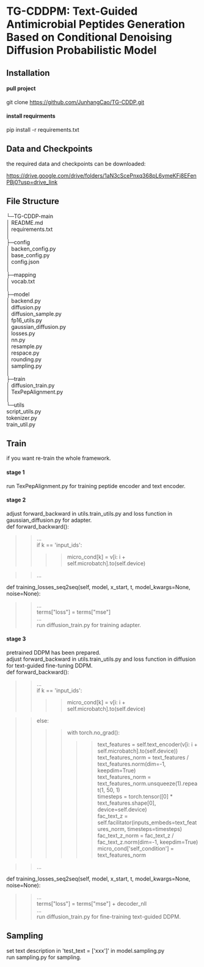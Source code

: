 # TG-CDDPM: Text-Guided Antimicrobial Peptides Generation Based on Conditional Denoising Diffusion Probabilistic Model



## Installation

#### pull project

git clone https://github.com/JunhangCao/TG-CDDP.git

#### install requirments

pip install -r requirements.txt



## Data and Checkpoints

the required data and checkpoints can be downloaded: 

https://drive.google.com/drive/folders/1aN3cScePnxq368pL6ymeKFj8EFenPBj0?usp=drive_link

## File Structure  
└─TG-CDDP-main  
    │  README.md  
    │  requirements.txt  
    │  
    ├─config  
    │      backen_config.py  
    │      base_config.py  
    │      config.json  
    │  
    ├─mapping  
    │      vocab.txt  
    │  
    ├─model  
    │      backend.py  
    │      diffusion.py  
    │      diffusion_sample.py  
    │      fp16_utils.py  
    │      gaussian_diffusion.py  
    │      losses.py  
    │      nn.py  
    │      resample.py  
    │      respace.py  
    │      rounding.py  
    │      sampling.py  
    │  
    ├─train  
    │      diffusion_train.py  
    │      TexPepAlignment.py  
    │  
    └─utils  
            script_utils.py  
            tokenizer.py  
            train_util.py  
  
## Train
if you want re-train the whole framework. <br/>

#### stage 1
run TexPepAlignment.py for training peptide encoder and text encoder.

#### stage 2
adjust forward_backward in utils.train_utils.py and loss function in gaussian_diffusion.py for adapter.  
def forward_backward():  
>>...  
>>if k == 'input_ids':  
>>>>micro_cond[k] = v[i: i + self.microbatch].to(self.device)
  
>>...  

def training_losses_seq2seq(self, model, x_start, t, model_kwargs=None, noise=None):  
>>...  
>>terms["loss"] = terms["mse"]  
>>...  
run diffusion_train.py for training adapter.  

#### stage 3
pretrained DDPM has been prepared.  
adjust forward_backward in utils.train_utils.py and loss function in diffusion for text-guided fine-tuning DDPM.  
def forward_backward():  
>>...  
>>if k == 'input_ids':  
>>>>micro_cond[k] = v[i: i + self.microbatch].to(self.device)
  
>>else:  
>>>>with torch.no_grad():  
>>>>>>text_features = self.text_encoder(v[i: i + self.microbatch].to(self.device))  
>>>>>>text_features_norm = text_features / text_features.norm(dim=-1, keepdim=True)  
>>>>>>text_features_norm = text_features_norm.unsqueeze(1).repeat(1, 50, 1)  
>>>>>>timesteps = torch.tensor([0] * text_features.shape[0], device=self.device)  
>>>>>>fac_text_z = self.facilitator(inputs_embeds=text_features_norm, timesteps=timesteps)  
>>>>>>fac_text_z_norm = fac_text_z / fac_text_z.norm(dim=-1, keepdim=True)  
>>>>>>micro_cond['self_condition'] = text_features_norm
  
>>...  
  
def training_losses_seq2seq(self, model, x_start, t, model_kwargs=None, noise=None):  
>>...  
>>terms["loss"] = terms["mse"] + decoder_nll  
>>...  
run diffusion_train.py for fine-training text-guided DDPM.

## Sampling
set text description in 'test_text = ['xxx']' in model.sampling.py  
run sampling.py for sampling.
